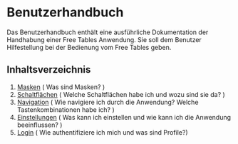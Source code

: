 # Benutzerhandbuch

Das Benutzerhandbuch enthält eine ausführliche Dokumentation der Handhabung einer Free Tables Anwendung. Sie soll dem Benutzer Hilfestellung bei der Bedienung vom Free Tables geben.

## Inhaltsverzeichnis
1. [Masken](masks/overview.md)  ( Was sind Masken? )
2. [Schaltflächen](buttons/overview.md)  ( Welche Schaltflächen habe ich und wozu sind sie da? )
3. [Navigation](navigation/overview.md) ( Wie navigiere ich durch die Anwendung? Welche Tastenkombinationen habe ich? )
3. [Einstellungen](preferences/overview.md) ( Was kann ich einstellen und wie kann ich die Anwendung beeinflussen? )
4. [Login](authorization/overview.md) ( Wie authentifiziere ich mich und was sind Profile?)
